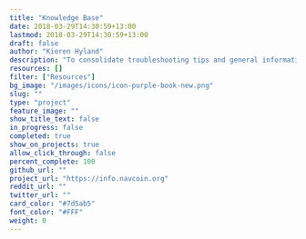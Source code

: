 ```yaml
---
title: "Knowledge Base"
date: 2018-03-29T14:30:59+13:00
lastmod: 2018-03-29T14:30:59+13:00
draft: false
author: "Kieren Hyland"
description: "To consolidate troubleshooting tips and general information about NavCoin its various applications and how to use them, the NavCoin community are compiling a knowledge base of helpful articles."
resources: []
filter: ["Resources"]
bg_image: "/images/icons/icon-purple-book-new.png"
slug: ""
type: "project"
feature_image: ""
show_title_text: false
in_progress: false
completed: true
show_on_projects: true
allow_click_through: false
percent_complete: 100
github_url: ""
project_url: "https://info.navcoin.org"
reddit_url: ""
twitter_url: ""
card_color: "#7d5ab5"
font_color: "#FFF"
weight: 0
---
```


